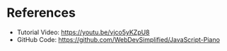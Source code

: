# References

* Tutorial Video: <https://youtu.be/vjco5yKZpU8>
* GitHub Code: <https://github.com/WebDevSimplified/JavaScript-Piano>
